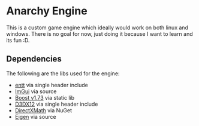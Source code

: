# Anarchy Engine

This is a custom game engine which ideally would work on both linux and windows.
There is no goal for now, just doing it because I want to learn and its fun :D.

## Dependencies

The following are the libs used for the engine:
- [entt] via single header include
- [ImGui] via source
- [Boost v1.73] via static lib
- [D3DX12] via single header include
- [DirectXMath] via NuGet
- [Eigen] via source

[entt]: https://github.com/skypjack/entt
[ImGui]: https://github.com/ocornut/imgui
[Boost v1.73]: https://www.boost.org/users/history/version_1_73_0.html
[D3DX12]: https://github.com/microsoft/DirectX-Graphics-Samples/blob/master/Libraries/D3DX12/d3dx12.h
[assimp]: https://github.com/assimp/assimp
[DirectXMath]: https://github.com/microsoft/DirectXMath
[Eigen]: https://gitlab.com/codenameone-akshat/eigen
